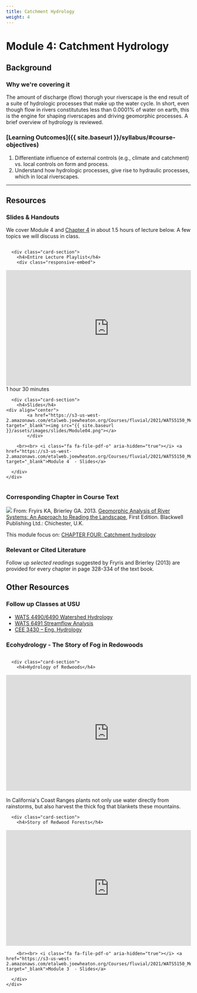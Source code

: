 ```yaml
---
title: Catchment Hydrology
weight: 4
---
```

# Module 4: Catchment Hydrology

## Background

### Why we're covering it

The amount of discharge (flow) thorugh your riverscape is the end result of a suite of hydrologic processes that make up the water cycle. In short, even though flow in rivers constitututes less than 0.0001% of water on earth, this is the engine for shaping riverscapes and driving geomorphic processes. A brief overview of hydrology is reviewed. 

### [Learning Outcomes]({{ site.baseurl }}/syllabus/#course-objectives)

1. Differentiate influence of external controls (e.g., climate and catchment) vs. local controls on form and process. 
2. Understand how hydrologic processes, give rise to hydraulic processes, which in local riverscapes.


------

## Resources

### Slides & Handouts
We cover Module 4 and [Chapter 4](https://ebookcentral-proquest-com.dist.lib.usu.edu/lib/usu/reader.action?docID=1032536&ppg=60)  in about 1.5 hours of lecture below. A few topics we will discuss in class. 

<div class="row small-up-2 medium-up-2">


  <div class="column">
    <div class="card">


      <div class="card-section">
        <h4>Entire Lecture Playlist</h4>
        <div class="responsive-embed"> 

<iframe width="560" height="315" src="https://www.youtube.com/embed/videoseries?list=PL0ZiZg4rilzKChBdzwkmdrwW5bU8pMbnd" frameborder="0" allow="autoplay; encrypted-media" allowfullscreen></iframe>
<br>


</div>
<i class="fa fa-clock-o" aria-hidden="true"></i> 1 hour 30 minutes <i class="fa fa-youtube-play" aria-hidden="true"></i>
      </div>
    </div>
  </div>

  <div class="column">
    <div class="card">


      <div class="card-section">
        <h4>Slides</h4>
    <div align="center">
        	<a href="https://s3-us-west-2.amazonaws.com/etalweb.joewheaton.org/Courses/fluvial/2021/WATS5150_Module_04_Hydrology.pdf" target="_blank"><img src="{{ site.baseurl }}/assets/images/slides/Module04.png"></a>
        	</div>
        
        <br><br> <i class="fa fa-file-pdf-o" aria-hidden="true"></i> <a href="https://s3-us-west-2.amazonaws.com/etalweb.joewheaton.org/Courses/fluvial/2021/WATS5150_Module_04_Hydrology.pdf" target="_blank">Module 4  - Slides</a>
        
      </div>
    </div>

  </div>
</div>

### Corresponding Chapter in Course Text
<a href="https://www.wiley.com/en-au/Geomorphic+Analysis+of+River+Systems%3A+An+Approach+to+Reading+the+Landscape-p-9781405192743"><img class="float-right" src="{{ site.baseurl }}/assets/images/covers/ReadingLandscape.png"></a>  From:
Fryirs KA, Brierley GA. 2013. [Geomorphic Analysis of River Systems: An Approach to Reading the Landscape](https://www.wiley.com/en-au/Geomorphic+Analysis+of+River+Systems%3A+An+Approach+to+Reading+the+Landscape-p-9781405192743), First Edition.  Blackwell Publishing Ltd.: Chichester, U.K.

This module focus on:  [CHAPTER FOUR: Catchment hydrology](https://ebookcentral-proquest-com.dist.lib.usu.edu/lib/usu/reader.action?docID=1032536&ppg=60)



### Relevant or Cited Literature
Follow up *selected readings* suggested by Fryris and Brierley (2013) are provided for every chapter in page 328-334 of the text book. 



## Other Resources

### Follow up Classes at USU
- [WATS 4490/6490 Watershed Hydrology](https://qcnr.usu.edu/pdfs/syllabi/WATS_4490_6490_6491_SWH_syllabus_2020_final.pdf)
- [WATS 6491 Streamflow Analysis](https://qcnr.usu.edu/pdfs/syllabi/WATS_4490_6490_6491_SWH_syllabus_2020_final.pdf)
- [CEE 3430 – Eng. Hydrology](https://catalog.usu.edu/preview_course_nopop.php?catoid=12&coid=88369)


### Ecohydrology - The Story of Fog in Redowoods

<div class="row small-up-2 medium-up-2">


  <div class="column">
    <div class="card">


      <div class="card-section">
        <h4>Hydrology of Redwoods</h4>
<div class="responsive-embed"><iframe width="560" height="315" src="https://www.youtube.com/embed/_fnp0x5Ghaw?start=61" frameborder="0" allow="accelerometer; autoplay; clipboard-write; encrypted-media; gyroscope; picture-in-picture" allowfullscreen></iframe></div><br>
 In California's Coast Ranges plants not only use water directly from rainstorms, but also harvest the thick fog that blankets these mountains.  <i class="fa fa-youtube-play" aria-hidden="true"></i>
      </div>
    </div>
  </div>

  <div class="column">
    <div class="card">


      <div class="card-section">
        <h4>Story of Redwood Forests</h4>
<div class="responsive-embed">
<iframe width="560" height="315" src="https://www.youtube.com/embed/QkW88w9o5lU" frameborder="0" allow="accelerometer; autoplay; clipboard-write; encrypted-media; gyroscope; picture-in-picture" allowfullscreen></iframe></div>
        
        <br><br> <i class="fa fa-file-pdf-o" aria-hidden="true"></i> <a href="https://s3-us-west-2.amazonaws.com/etalweb.joewheaton.org/Courses/fluvial/2021/WATS5150_Module_03_CatchmentControls.pdf" target="_blank">Module 3  - Slides</a>
        
      </div>
    </div>

  </div>
</div>



